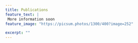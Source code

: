 ```yaml
---
title: Publications
feature_text: | 
 More information soon
feature_image: "https://picsum.photos/1300/400?image=252" 

excerpt: ""
---
```



